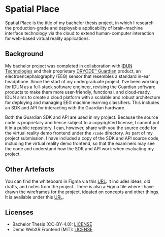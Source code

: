 # Spatial Place

Spatial Place is the title of my bachelor thesis project, in which I research the production-grade and deployable applicability of brain-machine interface technology via the cloud to extend human-computer interaction for web-based virtual reality applications.

## Background

My bachelor project was completed in collaboration with [IDUN Technologies](https://iduntechnologies.com) and their proprietary [DRYODE™ Guardian](https://iduntechnologies.com/guardian-dev-kit) product, an electroencephalography (EEG) sensor that resembles a standard in-ear headphone. Since the start of my undergraduate project, I've been working for IDUN as a full-stack software engineer, revising the Guardian software products to make them more user-friendly, functional, and cloud-ready. IDUN aims to create a cloud platform with a scalable and robust architecture for deploying and managing EEG machine learning classifiers. This includes an SDK and API for interacting with the Guardian hardware.

Both the Guardian SDK and API are used in my project. Because the source code is proprietary and hence subject to a copyrighted license, I cannot put it in a public repository. I can, however, share with you the source code for the virtual reality demo frontend under the `/code` directory. As part of my project submission, I have included a copy of the SDK and API source code, including the virtual reality demo frontend, so that the examiners may see the code and understand how the SDK and API work when evaluating my project.

## Other Artefacts

You can find the whiteboard in Figma via this [URL](https://www.figma.com/file/bYgmQkS6tlizeVgHK3YWT1/whiteboard?node-id=0%3A1). It includes ideas, old drafts, and notes from the project. There is also a Figma file where I have drawn the wireframes for the project, ideated on concepts and other things. It is available under this [URL](https://www.figma.com/file/ilbGE5j3KZB1TUZwYX7FJm/ideation?node-id=103%3A2).

## Licenses

- Bachelor Thesis (CC-BY-4.0): [LICENSE](/thesis/LICENSE)
- Demo WebXR Frontend (MIT): [LICENSE](/code/LICENSE)
